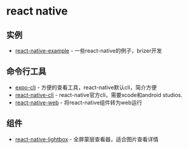 # react native

## 实例

- [react-native-example](https://github.com/FunnyLiu/react-native-example) - 一些react-native的例子，brizer开发

## 命令行工具

- [expo-cli](https://github.com/expo/expo-cli) - 方便的查看工具，react-native默认cli，简介方便
- [react-native-cli](https://www.npmjs.com/package/react-native-cli) - react-native官方cli，需要xcode和android studios.
- [react-native-web](https://github.com/necolas/react-native-web) - 将react-native组件转为web运行

## 组件

- [react-native-lightbox](https://github.com/oblador/react-native-lightbox) - 全屏蒙层查看器，适合图片查看详情